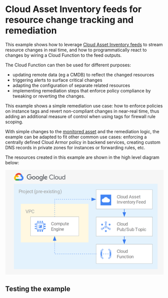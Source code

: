 # Cloud Asset Inventory feeds for resource change tracking and remediation

This example shows how to leverage [Cloud Asset Inventory feeds](https://cloud.google.com/asset-inventory/docs/monitoring-asset-changes) to stream resource changes in real time, and how to programmatically react to changes by wiring a Cloud Function to the feed outputs.

The Cloud Function can then be used for different purposes:

- updating remote data (eg a CMDB) to reflect the changed resources
- triggering alerts to surface critical changes
- adapting the configuration of separate related resources
- implementing remediation steps that enforce policy compliance by tweaking or reverting the changes.

This example shows a simple remediation use case: how to enforce policies on instance tags and revert non-compliant changes in near-real time, thus adding an additional measure of control when using tags for firewall rule scoping.

With simple changes to the [monitored asset](https://cloud.google.com/asset-inventory/docs/supported-asset-types) and the remediation logic, the example can be adapted to fit other common use cases: enforcing a centrally defined Cloud Armor policy in backend services, creating custom DNS records in private zones for instances or forwarding rules, etc.

The resources created in this example are shown in the high level diagram below:

![Asset Inventory Feed diagram](diagram.png "Asset Inventory Feed diagram")

## Testing the example

